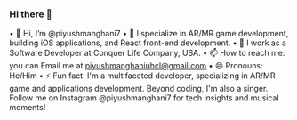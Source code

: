 ### Hi there 👋

• 👋 Hi, I’m @piyushmanghani7
• 👀 I specialize in AR/MR game development, building iOS applications, and React front-end development.
• 🌱 I work as a Software Developer at Conquer Life Company, USA.
• 📫 How to reach me: you can Email me at piyushmanghaniuhcl@gmail.com
• 😄 Pronouns: He/Him
• ⚡ Fun fact: I'm a multifaceted developer, specializing in AR/MR game and applications development. Beyond coding, I'm also a singer. Follow me on Instagram @piyushmanghani7 for       tech insights and musical moments!
